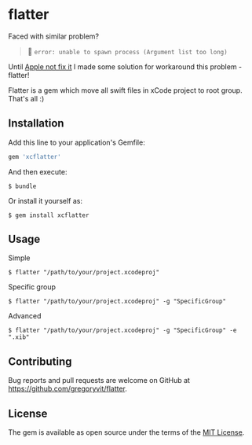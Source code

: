 # flatter

Faced with similar problem?

> 🚨 `error: unable to spawn process (Argument list too long)`

Until [Apple not fix it](http://www.openradar.me/35879960) I made some solution for workaround this problem - flatter!

Flatter is a gem which move all swift files in xCode project to root group. That's all :)

## Installation

Add this line to your application's Gemfile:

```ruby
gem 'xcflatter'
```

And then execute:

    $ bundle

Or install it yourself as:

    $ gem install xcflatter

## Usage

Simple

    $ flatter "/path/to/your/project.xcodeproj"

Specific group

    $ flatter "/path/to/your/project.xcodeproj" -g "SpecificGroup"

Advanced

    $ flatter "/path/to/your/project.xcodeproj" -g "SpecificGroup" -e ".xib"

## Contributing

Bug reports and pull requests are welcome on GitHub at https://github.com/gregoryvit/flatter.

## License

The gem is available as open source under the terms of the [MIT License](https://opensource.org/licenses/MIT).